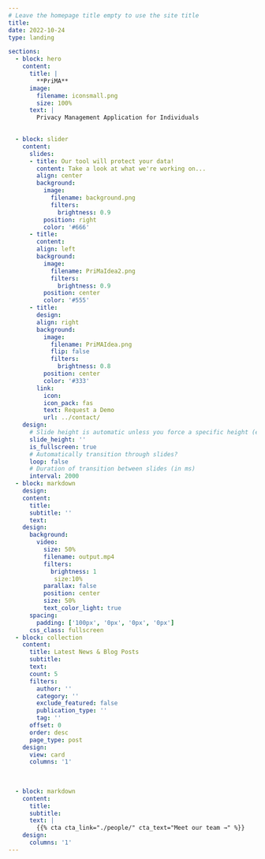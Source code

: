 ```yaml
---
# Leave the homepage title empty to use the site title
title:
date: 2022-10-24
type: landing

sections:    
  - block: hero
    content:
      title: | 
        **PriMA**
      image:
        filename: iconsmall.png
        size: 100%
      text: |
        Privacy Management Application for Individuals

   
  - block: slider
    content:
      slides:
      - title: Our tool will protect your data!
        content: Take a look at what we're working on...
        align: center
        background:
          image:
            filename: background.png
            filters:
              brightness: 0.9
          position: right
          color: '#666'
      - title: ️
        content: 
        align: left
        background:
          image:
            filename: PriMaIdea2.png
            filters:
              brightness: 0.9
          position: center
          color: '#555'
      - title: 
        design: 
        align: right
        background:
          image:
            filename: PriMAIdea.png
            flip: false
            filters:
              brightness: 0.8
          position: center
          color: '#333'
        link:
          icon: 
          icon_pack: fas
          text: Request a Demo
          url: ../contact/
    design:
      # Slide height is automatic unless you force a specific height (e.g. '400px')
      slide_height: ''
      is_fullscreen: true
      # Automatically transition through slides?
      loop: false
      # Duration of transition between slides (in ms)
      interval: 2000       
  - block: markdown
    design:
    content:
      title:
      subtitle: ''
      text:
    design:
      background:
        video: 
          size: 50%
          filename: output.mp4
          filters:
            brightness: 1
             size:10%
          parallax: false
          position: center
          size: 50%
          text_color_light: true
      spacing:
        padding: ['100px', '0px', '0px', '0px']
      css_class: fullscreen        
  - block: collection
    content:
      title: Latest News & Blog Posts
      subtitle:
      text:
      count: 5
      filters:
        author: ''
        category: ''
        exclude_featured: false
        publication_type: ''
        tag: ''
      offset: 0
      order: desc
      page_type: post
    design:
      view: card
      columns: '1'
  
  
  
  - block: markdown
    content:
      title:
      subtitle:
      text: |
        {{% cta cta_link="./people/" cta_text="Meet our team →" %}}
    design:
      columns: '1'
---
```

